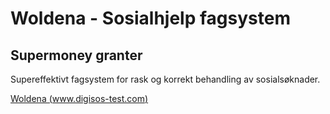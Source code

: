 # Woldena - Sosialhjelp fagsystem
## Supermoney granter

Supereffektivt fagsystem for rask og korrekt behandling av sosialsøknader.

[Woldena (www.digisos-test.com)](https://www.digisos-test.com/sosialhjelp/fagsystem-mock/)
